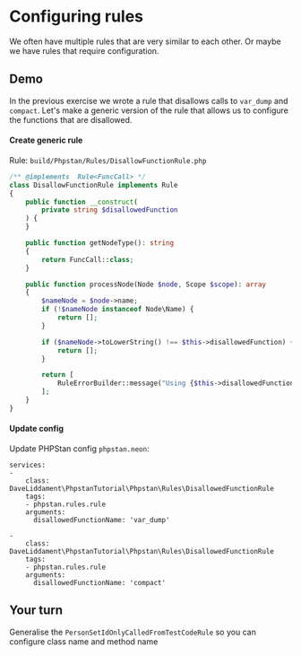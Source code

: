 # Configuring rules

We often have multiple rules that  are very similar to each other. 
Or maybe we have rules that require configuration.

## Demo

In the previous exercise we wrote a rule that disallows calls to `var_dump` and `compact`. 
Let's make a generic version of the rule that allows us to configure the functions that are disallowed.

#### Create generic rule

Rule: `build/Phpstan/Rules/DisallowFunctionRule.php`

```php
/** @implements  Rule<FuncCall> */
class DisallowFunctionRule implements Rule
{
    public function __construct(
        private string $disallowedFunction
    ) {
    }

    public function getNodeType(): string
    {
        return FuncCall::class;
    }

    public function processNode(Node $node, Scope $scope): array
    {
        $nameNode = $node->name;
        if (!$nameNode instanceof Node\Name) {
            return [];
        }

        if ($nameNode->toLowerString() !== $this->disallowedFunction) {
            return [];
        }

        return [
            RuleErrorBuilder::message("Using {$this->disallowedFunction} is not allowed!")->build(),
        ];
    }
}
```

#### Update config

Update PHPStan config `phpstan.neon`:

```
services:
-
    class: DaveLiddament\PhpstanTutorial\Phpstan\Rules\DisallowedFunctionRule
    tags:
    - phpstan.rules.rule
    arguments:
      disallowedFunctionName: 'var_dump'

-
    class: DaveLiddament\PhpstanTutorial\Phpstan\Rules\DisallowedFunctionRule
    tags:
    - phpstan.rules.rule
    arguments:
      disallowedFunctionName: 'compact'
```

## Your turn

Generalise the `PersonSetIdOnlyCalledFromTestCodeRule` so you can configure class name and method name
